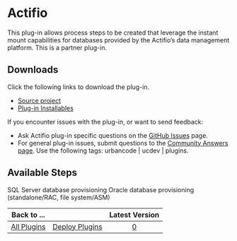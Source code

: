 
# Actifio

This plug-in allows process steps to be created that leverage the instant mount capabilities for databases provided by the Actifio’s data management platform.
This is a partner plug-in.

## Downloads

Click the following links to download the plug-in.

* [Source project](https://github.com/Actifio/act-ucd-plugin)
* [Plug-in Installables](https://github.com/Actifio/act-ucd-plugin/releases)

If you encounter issues with the plug-in, or want to send feedback:

* Ask Actifio plug-in specific questions on the [GitHub Issues](https://github.com/Actifio/urbancode-plug-in/issues) page.
* For general plug-in issues, submit questions to the [Community Answers page](https://community.ibm.com/community/user/wasdevops/urbancode-discussion). Use the following tags: urbancode | ucdev | plugins.

## Available Steps

SQL Server database provisioning Oracle database provisioning (standalone/RAC, file system/ASM)

|Back to ...||Latest Version|
| :---: | :---: | :---: |
|[All Plugins](../../index.md)|[Deploy Plugins](../README.md)|[0]()|
